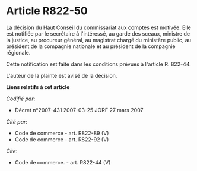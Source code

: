 # Article R822-50

La décision du Haut Conseil du commissariat aux comptes est motivée. Elle est notifiée par le secrétaire à l'intéressé, au
garde des sceaux, ministre de la justice, au procureur général, au magistrat chargé du ministère public, au président de la
compagnie nationale et au président de la compagnie régionale.

Cette notification est faite dans les conditions prévues à l'article R. 822-44.

L'auteur de la plainte est avisé de la décision.

**Liens relatifs à cet article**

_Codifié par_:

  - Décret n°2007-431 2007-03-25 JORF 27 mars 2007

_Cité par_:

  - Code de commerce - art. R822-89 (V)
  - Code de commerce - art. R822-92 (V)

_Cite_:

  - Code de commerce. - art. R822-44 (V)
